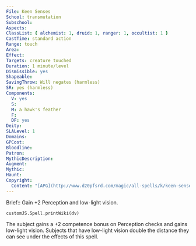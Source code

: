 ```yaml
---
File: Keen Senses
School: transmutation
Subschool: 
Aspects: 
ClassList: { alchemist: 1, druid: 1, ranger: 1, occultist: 1 }
CastTime: standard action
Range: touch
Area: 
Effect: 
Targets: creature touched
Duration: 1 minute/level
Dismissible: yes
Shapeable: 
SavingThrow: Will negates (harmless)
SR: yes (harmless)
Components:
  V: yes
  S: 
  M: a hawk's feather
  F: 
  DF: yes
Deity: 
SLALevel: 1
Domains: 
GPCost: 
Bloodline: 
Patron: 
MythicDescription: 
Augment: 
Mythic: 
Haunt: 
Copyright:
  Content: "[APG](http://www.d20pfsrd.com/magic/all-spells/k/keen-senses)"
---
```

Brief:: Gain +2 Perception and low-light vision.

```dataviewjs
customJS.Spell.printWiki(dv)
```

The subject gains a +2 competence bonus on Perception checks and gains low-light vision. Subjects that have low-light vision double the distance they can see under the effects of this spell.
